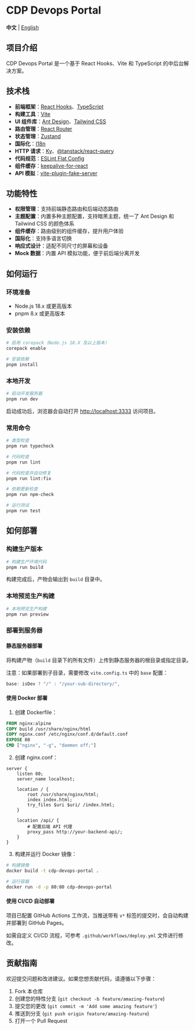 # CDP Devops Portal

**中文** | [English](./README.en.md)

## 项目介绍

CDP Devops Portal 是一个基于 React Hooks、Vite 和 TypeScript 的中后台解决方案。

## 技术栈

- **前端框架**：[React Hooks](https://react.dev/)、[TypeScript](https://www.typescriptlang.org/)
- **构建工具**：[Vite](https://vitejs.dev/)
- **UI 组件库**：[Ant Design](https://ant.design/index-cn/)、[Tailwind CSS](https://tailwindcss.com/docs/installation)
- **路由管理**：[React Router](https://reactrouter.com/)
- **状态管理**：[Zustand](https://zustand-demo.pmnd.rs/)
- **国际化**：[I18n](https://react.i18next.com/)
- **HTTP 请求**：[Ky](https://github.com/sindresorhus/ky)、[@tanstack/react-query](https://tanstack.com/query/latest/docs/framework/react/overview)
- **代码规范**：[ESLint Flat Config](https://eslint.org/docs/latest/use/configure/configuration-files-new/)
- **组件缓存**：[keepalive-for-react](https://github.com/irychen/keepalive-for-react)
- **API 模拟**：[vite-plugin-fake-server](https://fakerjs.dev/)

## 功能特性

- **权限管理**：支持前端静态路由和后端动态路由
- **主题配置**：内置多种主题配置，支持暗黑主题，统一了 Ant Design 和 Tailwind CSS 的颜色体系
- **组件缓存**：路由级别的组件缓存，提升用户体验
- **国际化**：支持多语言切换
- **响应式设计**：适配不同尺寸的屏幕和设备
- **Mock 数据**：内置 API 模拟功能，便于前后端分离开发

## 如何运行

### 环境准备

- Node.js 18.x 或更高版本
- pnpm 8.x 或更高版本

### 安装依赖

```bash
# 启用 corepack（Node.js 18.X 及以上版本）
corepack enable

# 安装依赖
pnpm install
```

### 本地开发

```bash
# 启动开发服务器
pnpm run dev
```

启动成功后，浏览器会自动打开 [http://localhost:3333](http://localhost:3333) 访问项目。

### 常用命令

```bash
# 类型检查
pnpm run typecheck

# 代码检查
pnpm run lint

# 代码检查并自动修复
pnpm run lint:fix

# 依赖更新检查
pnpm run npm-check

# 运行测试
pnpm run test
```

## 如何部署

### 构建生产版本

```bash
# 构建生产环境代码
pnpm run build
```

构建完成后，产物会输出到 `build` 目录中。

### 本地预览生产构建

```bash
# 本地预览生产构建
pnpm run preview
```

### 部署到服务器

#### 静态服务器部署

将构建产物（`build` 目录下的所有文件）上传到静态服务器的根目录或指定目录。

注意：如果部署到子目录，需要修改 `vite.config.ts` 中的 `base` 配置：

```typescript
base: isDev ? "/" : "/your-sub-directory/",
```

#### 使用 Docker 部署

1. 创建 Dockerfile：

```dockerfile
FROM nginx:alpine
COPY build /usr/share/nginx/html
COPY nginx.conf /etc/nginx/conf.d/default.conf
EXPOSE 80
CMD ["nginx", "-g", "daemon off;"]
```

2. 创建 nginx.conf：

```nginx
server {
    listen 80;
    server_name localhost;

    location / {
        root /usr/share/nginx/html;
        index index.html;
        try_files $uri $uri/ /index.html;
    }

    location /api/ {
        # 配置后端 API 代理
        proxy_pass http://your-backend-api/;
    }
}
```

3. 构建并运行 Docker 镜像：

```bash
# 构建镜像
docker build -t cdp-devops-portal .

# 运行容器
docker run -d -p 80:80 cdp-devops-portal
```

#### 使用 CI/CD 自动部署

项目已配置 GitHub Actions 工作流，当推送带有 `v*` 标签的提交时，会自动构建并部署到 GitHub Pages。

如需自定义 CI/CD 流程，可参考 `.github/workflows/deploy.yml` 文件进行修改。

## 贡献指南

欢迎提交问题和改进建议。如果您想贡献代码，请遵循以下步骤：

1. Fork 本仓库
2. 创建您的特性分支 (`git checkout -b feature/amazing-feature`)
3. 提交您的更改 (`git commit -m 'Add some amazing feature'`)
4. 推送到分支 (`git push origin feature/amazing-feature`)
5. 打开一个 Pull Request
